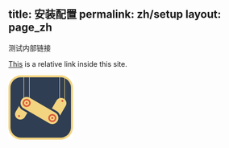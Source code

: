 title: 安装配置
permalink: zh/setup
layout: page_zh
---

测试内部链接

[This](/docs/zh/help) is a relative link inside this site.

![Picture Test](/docs/media/128x128.png)
